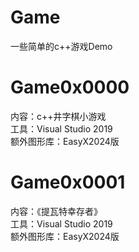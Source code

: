 # Game
一些简单的c++游戏Demo
# Game0x0000
内容：c++井字棋小游戏  
工具：Visual Studio 2019  
额外图形库：EasyX2024版  
# Game0x0001  
内容：《提瓦特幸存者》  
工具：Visual Studio 2019  
额外图形库：EasyX2024版  
